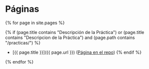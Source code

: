 
# Páginas

{% for page in site.pages %}

  {% if (page.title contains "Descripción de la Práctica") 
    or
    (page.title contains "Descripcion de la Práctica")
    and 
    (page.path contains "/practicas/") 
  %}
* [{{ page.title }}]({{ page.url }}) ([Página en el repo]({{site.repo_apuntes}}/tree/master/{{page.path}}))
  {% endif %}

{% endfor %}
